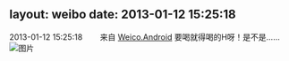 layout: weibo
date: 2013-01-12 15:25:18
---
<meta name="referrer" content="no-referrer" />

2013-01-12 15:25:18  &nbsp;&nbsp;&nbsp;&nbsp;&nbsp;&nbsp; 来自 <a href="http://app.weibo.com/t/feed/l4RWD" rel="nofollow">Weico.Android</a>
要喝就得喝的H呀！是不是…… ​​​
![图片](https://ww2.sinaimg.cn/large/6d2a6003jw1e0qt92ty8bj.jpg)

